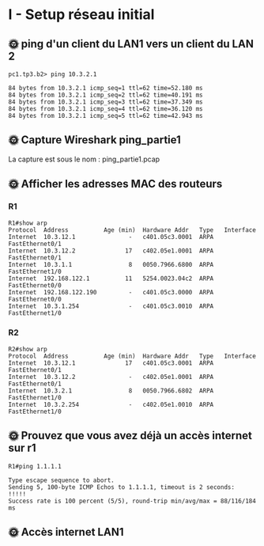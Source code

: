 # I - Setup réseau initial

## 🌞 ping d'un client du  LAN1 vers un client du LAN 2

    pc1.tp3.b2> ping 10.3.2.1

    84 bytes from 10.3.2.1 icmp_seq=1 ttl=62 time=52.180 ms
    84 bytes from 10.3.2.1 icmp_seq=2 ttl=62 time=40.191 ms
    84 bytes from 10.3.2.1 icmp_seq=3 ttl=62 time=37.349 ms
    84 bytes from 10.3.2.1 icmp_seq=4 ttl=62 time=36.120 ms
    84 bytes from 10.3.2.1 icmp_seq=5 ttl=62 time=42.943 ms

## 🌞 Capture Wireshark ping_partie1

La capture est sous le nom : ping_partie1.pcap

## 🌞 Afficher les adresses MAC des routeurs

### R1

    R1#show arp
    Protocol  Address          Age (min)  Hardware Addr   Type   Interface
    Internet  10.3.12.1               -   c401.05c3.0001  ARPA   FastEthernet0/1
    Internet  10.3.12.2              17   c402.05e1.0001  ARPA   FastEthernet0/1
    Internet  10.3.1.1                8   0050.7966.6800  ARPA   FastEthernet1/0
    Internet  192.168.122.1          11   5254.0023.04c2  ARPA   FastEthernet0/0
    Internet  192.168.122.190         -   c401.05c3.0000  ARPA   FastEthernet0/0
    Internet  10.3.1.254              -   c401.05c3.0010  ARPA   FastEthernet1/0

### R2

    R2#show arp
    Protocol  Address          Age (min)  Hardware Addr   Type   Interface
    Internet  10.3.12.1              17   c401.05c3.0001  ARPA   FastEthernet0/1
    Internet  10.3.12.2               -   c402.05e1.0001  ARPA   FastEthernet0/1
    Internet  10.3.2.1                8   0050.7966.6802  ARPA   FastEthernet1/0
    Internet  10.3.2.254              -   c402.05e1.0010  ARPA   FastEthernet1/0

## 🌞 Prouvez que vous avez déjà un accès internet sur r1

    R1#ping 1.1.1.1

    Type escape sequence to abort.
    Sending 5, 100-byte ICMP Echos to 1.1.1.1, timeout is 2 seconds:
    !!!!!
    Success rate is 100 percent (5/5), round-trip min/avg/max = 88/116/184 ms

## 🌞 Accès internet LAN1

    
